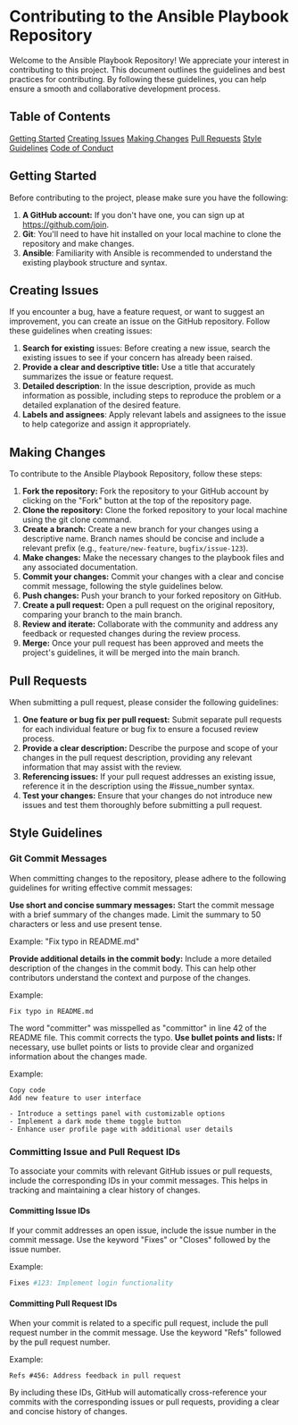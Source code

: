 # Contributing to the Ansible Playbook Repository
Welcome to the Ansible Playbook Repository! We appreciate your interest in contributing to this project. This document outlines the guidelines and best practices for contributing. By following these guidelines, you can help ensure a smooth and collaborative development process.

## Table of Contents
[Getting Started](#getting-started)
[Creating Issues](#creating-issues)
[Making Changes](#making-changes)
[Pull Requests](#pull-requests)
[Style Guidelines](#style-guidelines)
[Code of Conduct](./CODE_OF_CONDUCT.md)
## Getting Started
Before contributing to the project, please make sure you have the following:

1. **A GitHub account:** If you don't have one, you can sign up at https://github.com/join.
2. **Git**: You'll need to have hit installed on your local machine to clone the repository and make changes.
3. **Ansible**: Familiarity with Ansible is recommended to understand the existing playbook structure and syntax.
## Creating Issues
If you encounter a bug, have a feature request, or want to suggest an improvement, you can create an issue on the GitHub repository. Follow these guidelines when creating issues:

1. **Search for existing** issues: Before creating a new issue, search the existing issues to see if your concern has already been raised.
2. **Provide a clear and descriptive title:** Use a title that accurately summarizes the issue or feature request.
3. **Detailed description**: In the issue description, provide as much information as possible, including steps to reproduce the problem or a detailed explanation of the desired feature.
4. **Labels and assignees**: Apply relevant labels and assignees to the issue to help categorize and assign it appropriately.
## Making Changes
To contribute to the Ansible Playbook Repository, follow these steps:

1. **Fork the repository:** Fork the repository to your GitHub account by clicking on the "Fork" button at the top of the repository page.
2. **Clone the repository:** Clone the forked repository to your local machine using the git clone command.
3. **Create a branch:** Create a new branch for your changes using a descriptive name. Branch names should be concise and include a relevant prefix (e.g., `feature/new-feature`, `bugfix/issue-123`).
4. **Make changes:** Make the necessary changes to the playbook files and any associated documentation.
5. **Commit your changes:** Commit your changes with a clear and concise commit message, following the style guidelines below.
6. **Push changes:** Push your branch to your forked repository on GitHub.
7. **Create a pull request:** Open a pull request on the original repository, comparing your branch to the main branch.
8. **Review and iterate:** Collaborate with the community and address any feedback or requested changes during the review process.
9. **Merge:** Once your pull request has been approved and meets the project's guidelines, it will be merged into the main branch.
## Pull Requests
When submitting a pull request, please consider the following guidelines:

1. **One feature or bug fix per pull request:** Submit separate pull requests for each individual feature or bug fix to ensure a focused review process.
2. **Provide a clear description:** Describe the purpose and scope of your changes in the pull request description, providing any relevant information that may assist with the review.
3. **Referencing issues:** If your pull request addresses an existing issue, reference it in the description using the #issue_number syntax.
4. **Test your changes:** Ensure that your changes do not introduce new issues and test them thoroughly before submitting a pull request.
## Style Guidelines
### Git Commit Messages
When committing changes to the repository, please adhere to the following guidelines for writing effective commit messages:

**Use short and concise summary messages:** Start the commit message with a brief summary of the changes made. Limit the summary to 50 characters or less and use present tense.

Example: "Fix typo in README.md"

**Provide additional details in the commit body:** Include a more detailed description of the changes in the commit body. This can help other contributors understand the context and purpose of the changes.

Example:

```text
Fix typo in README.md
```

The word "committer" was misspelled as "committor" in line 42 of the README file. This commit corrects the typo.
**Use bullet points and lists:** If necessary, use bullet points or lists to provide clear and organized information about the changes made.

Example:

```text
Copy code
Add new feature to user interface

- Introduce a settings panel with customizable options
- Implement a dark mode theme toggle button
- Enhance user profile page with additional user details
```
### Committing Issue and Pull Request IDs
To associate your commits with relevant GitHub issues or pull requests, include the corresponding IDs in your commit messages. This helps in tracking and maintaining a clear history of changes.

#### Committing Issue IDs
If your commit addresses an open issue, include the issue number in the commit message. Use the keyword "Fixes" or "Closes" followed by the issue number.

Example:

```bash
Fixes #123: Implement login functionality
```
#### Committing Pull Request IDs
When your commit is related to a specific pull request, include the pull request number in the commit message. Use the keyword "Refs" followed by the pull request number.

Example:

```text
Refs #456: Address feedback in pull request
```
By including these IDs, GitHub will automatically cross-reference your commits with the corresponding issues or pull requests, providing a clear and concise history of changes.
